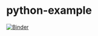# python-example

[![Binder](https://mybinder.org/badge_logo.svg)](https://mybinder.org/v2/gh/sgibson91/CompEnv-PairedExample-1/master?urlpath=lab)


